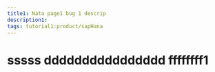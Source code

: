 ```yaml
---
title1: Nata page1 bug 1 descrip
description1:
tags: tutorial1:product/sapHana
---
```

# sssss dddddddddddddddd ffffffff1
